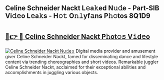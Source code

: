 ## Celine Schneider Nackt L𝚎a𝚔ed N𝚞𝚍e - Part-SIB Vi𝚍𝚎o L𝚎a𝚔s - H𝚘𝚝 O𝚗𝚕yf𝚊ns P𝚑𝚘tos 8Q1D9

# <h2><a href="http://kfeanov.oniu.top/?m=Celine+Schneider+Nackt">🔗👉 🔴 Celine Schneider Nackt P𝚑ot𝚘𝚜 V𝚒d𝚎o</a></h2>

[![Celine Schneider Nackt Nu𝚍e𝚜](https://i.imgur.com/0qMVB7G.gif)](http://kfeanov.oniu.top/?m=Celine+Schneider+Nackt)
Digital media provider and amusement giver Celine Schneider Nackt, famed for disseminating dance and lifestyle content via trending choreographies and short videos. Remarkable juggler Celine Schneider Nackt, acclaimed for their exceptional abilities and accomplishments in juggling various objects.  
